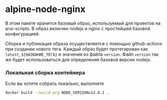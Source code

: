 alpine-node-nginx
===

В этом пакете хранится базовый образ, используемый для проектов на arui-scripts.
В образ включен nodejs и nginx с простейшей базовой конфигурацией.

Сборка и публикация образа осуществляется с помощью github-actions при создании нового тега.
Каждый образ будет протегирован как `latest`, `${НАЗВАНИЕ_ТЕГА}` и значения из файла `version`.
Файл `version` так же будет использоваться для определения базовой версии nodejs.

### Локальная сборка контейнера
Если вы хотите собрать локально, выполните

```sh
docker build --build-arg NODE_VERSION=12.8.1 .
```
